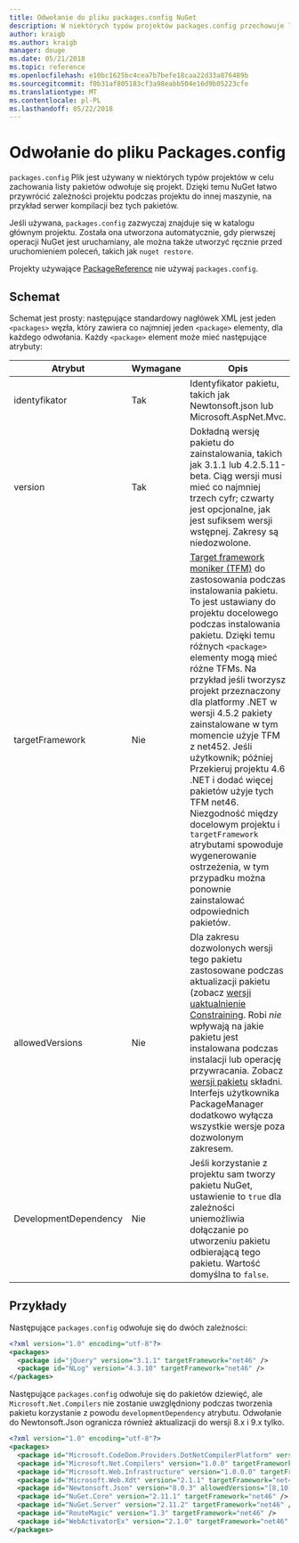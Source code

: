 ```yaml
---
title: Odwołanie do pliku packages.config NuGet
description: W niektórych typów projektów packages.config przechowuje listę pakiety NuGet służące do projektu.
author: kraigb
ms.author: kraigb
manager: douge
ms.date: 05/21/2018
ms.topic: reference
ms.openlocfilehash: e10bc1625bc4cea7b7befe18caa22d33a876489b
ms.sourcegitcommit: f0b31af805183cf3a98eabb504e16d9b05223cfe
ms.translationtype: MT
ms.contentlocale: pl-PL
ms.lasthandoff: 05/22/2018
---
```

# <a name="packagesconfig-reference"></a>Odwołanie do pliku Packages.config

`packages.config` Plik jest używany w niektórych typów projektów w celu zachowania listy pakietów odwołuje się projekt. Dzięki temu NuGet łatwo przywrócić zależności projektu podczas projektu do innej maszynie, na przykład serwer kompilacji bez tych pakietów.

Jeśli używana, `packages.config` zazwyczaj znajduje się w katalogu głównym projektu. Została ona utworzona automatycznie, gdy pierwszej operacji NuGet jest uruchamiany, ale można także utworzyć ręcznie przed uruchomieniem poleceń, takich jak `nuget restore`.

Projekty używające [PackageReference](../consume-packages/Package-References-in-Project-Files.md) nie używaj `packages.config`.

## <a name="schema"></a>Schemat

Schemat jest prosty: następujące standardowy nagłówek XML jest jeden `<packages>` węzła, który zawiera co najmniej jeden `<package>` elementy, dla każdego odwołania. Każdy `<package>` element może mieć następujące atrybuty:

| Atrybut | Wymagane | Opis |
| --- | --- | --- |
| identyfikator | Tak | Identyfikator pakietu, takich jak Newtonsoft.json lub Microsoft.AspNet.Mvc. | 
| version | Tak | Dokładną wersję pakietu do zainstalowania, takich jak 3.1.1 lub 4.2.5.11-beta. Ciąg wersji musi mieć co najmniej trzech cyfr; czwarty jest opcjonalne, jak jest sufiksem wersji wstępnej. Zakresy są niedozwolone. | 
| targetFramework | Nie | [Target framework moniker (TFM)](target-frameworks.md) do zastosowania podczas instalowania pakietu. To jest ustawiany do projektu docelowego podczas instalowania pakietu. Dzięki temu różnych `<package>` elementy mogą mieć różne TFMs. Na przykład jeśli tworzysz projekt przeznaczony dla platformy .NET w wersji 4.5.2 pakiety zainstalowane w tym momencie użyje TFM z net452. Jeśli użytkownik; później Przekieruj projektu 4.6 .NET i dodać więcej pakietów użyje tych TFM net46. Niezgodność między docelowym projektu i `targetFramework` atrybutami spowoduje wygenerowanie ostrzeżenia, w tym przypadku można ponownie zainstalować odpowiednich pakietów. | 
| allowedVersions | Nie | Dla zakresu dozwolonych wersji tego pakietu zastosowane podczas aktualizacji pakietu (zobacz [wersji uaktualnienie Constraining](../consume-packages/reinstalling-and-updating-packages.md#constraining-upgrade-versions). Robi *nie* wpływają na jakie pakietu jest instalowana podczas instalacji lub operację przywracania. Zobacz [wersji pakietu](../reference/package-versioning.md#version-ranges-and-wildcards) składni. Interfejs użytkownika PackageManager dodatkowo wyłącza wszystkie wersje poza dozwolonym zakresem. | 
| DevelopmentDependency | Nie | Jeśli korzystanie z projektu sam tworzy pakietu NuGet, ustawienie to `true` dla zależności uniemożliwia dołączanie po utworzeniu pakietu odbierającą tego pakietu. Wartość domyślna to `false`. | 

## <a name="examples"></a>Przykłady

Następujące `packages.config` odwołuje się do dwóch zależności:

```xml
<?xml version="1.0" encoding="utf-8"?>
<packages>
  <package id="jQuery" version="3.1.1" targetFramework="net46" />
  <package id="NLog" version="4.3.10" targetFramework="net46" />
</packages>
```

Następujące `packages.config` odwołuje się do pakietów dziewięć, ale `Microsoft.Net.Compilers` nie zostanie uwzględniony podczas tworzenia pakietu korzystanie z powodu `developmentDependency` atrybutu. Odwołanie do Newtonsoft.Json ogranicza również aktualizacji do wersji 8.x i 9.x tylko.

```xml
<?xml version="1.0" encoding="utf-8"?>
<packages>
  <package id="Microsoft.CodeDom.Providers.DotNetCompilerPlatform" version="1.0.0" targetFramework="net46" />
  <package id="Microsoft.Net.Compilers" version="1.0.0" targetFramework="net46" developmentDependency="true" />
  <package id="Microsoft.Web.Infrastructure" version="1.0.0.0" targetFramework="net46" />
  <package id="Microsoft.Web.Xdt" version="2.1.1" targetFramework="net46" />
  <package id="Newtonsoft.Json" version="8.0.3" allowedVersions="[8,10)" targetFramework="net46" />
  <package id="NuGet.Core" version="2.11.1" targetFramework="net46" />
  <package id="NuGet.Server" version="2.11.2" targetFramework="net46" />
  <package id="RouteMagic" version="1.3" targetFramework="net46" />
  <package id="WebActivatorEx" version="2.1.0" targetFramework="net46" />
</packages>
```
